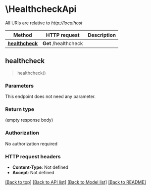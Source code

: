 # \HealthcheckApi

All URIs are relative to *http://localhost*

Method | HTTP request | Description
------------- | ------------- | -------------
[**healthcheck**](HealthcheckApi.md#healthcheck) | **Get** /healthcheck | 



## healthcheck

> healthcheck()


### Parameters

This endpoint does not need any parameter.

### Return type

 (empty response body)

### Authorization

No authorization required

### HTTP request headers

- **Content-Type**: Not defined
- **Accept**: Not defined

[[Back to top]](#) [[Back to API list]](../README.md#documentation-for-api-endpoints) [[Back to Model list]](../README.md#documentation-for-models) [[Back to README]](../README.md)

